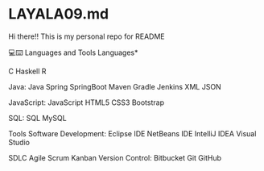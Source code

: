 # LAYALA09.md
Hi there!!
This is my personal repo for README

💻⌨️ Languages and Tools
Languages*

C Haskell R

Java: Java Spring SpringBoot Maven Gradle Jenkins XML JSON

JavaScript: JavaScript HTML5 CSS3 Bootstrap

SQL: SQL MySQL 

Tools
Software Development: Eclipse IDE NetBeans IDE IntelliJ IDEA  Visual Studio 

SDLC Agile Scrum Kanban
Version Control: Bitbucket Git GitHub

